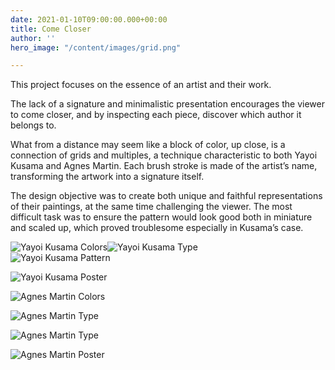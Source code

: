 ```yaml
---
date: 2021-01-10T09:00:00.000+00:00
title: Come Closer
author: ''
hero_image: "/content/images/grid.png"

---
```

This project focuses on the essence of an artist and their work.

The lack of a signature and minimalistic presentation encourages the viewer to come closer, and by inspecting each piece, discover which author it belongs to.

What from a distance may seem like a block of color, up close, is a connection of grids and multiples, a technique characteristic to both Yayoi Kusama and Agnes Martin. Each brush stroke is made of the artist’s name, transforming the artwork into a signature itself.

The design objective was to create both unique and faithful representations of their paintings, at the same time challenging the viewer. The most difficult task was to ensure the pattern would look good both in miniature and scaled up, which proved troublesome especially in Kusama’s case.

![Yayoi Kusama Colors](/content/images/kusama_cmyk.png "Yayoi Kusama Colors")![Yayoi Kusama Type](/content/images/kusama-1.png "Yayoi Kusama Type")  
![Yayoi Kusama Pattern](/content/images/kusama_poster_transp.png "Yayoi Kusama Pattern")

![Yayoi Kusama Poster](/content/images/kusama.png "Yayoi Kusama Poster")

![Agnes Martin Colors](/content/images/martin_cmyk.png "Agnes Martin Colors")

![Agnes Martin Type](/content/images/martin-1.png "Agnes Martin Type")

![Agnes Martin Type](/content/images/martin-sq.png "Agnes Martin Type")

![Agnes Martin Poster](/content/images/martin.png "Agnes Martin Poster")